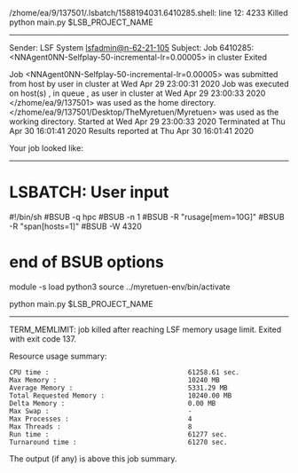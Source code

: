 /zhome/ea/9/137501/.lsbatch/1588194031.6410285.shell: line 12:  4233 Killed                  python main.py $LSB_PROJECT_NAME

------------------------------------------------------------
Sender: LSF System <lsfadmin@n-62-21-105>
Subject: Job 6410285: <NNAgent0NN-Selfplay-50-incremental-lr=0.00005> in cluster <dcc> Exited

Job <NNAgent0NN-Selfplay-50-incremental-lr=0.00005> was submitted from host <n-62-30-6> by user <s183914> in cluster <dcc> at Wed Apr 29 23:00:31 2020
Job was executed on host(s) <n-62-21-105>, in queue <hpc>, as user <s183914> in cluster <dcc> at Wed Apr 29 23:00:33 2020
</zhome/ea/9/137501> was used as the home directory.
</zhome/ea/9/137501/Desktop/TheMyretuen/Myretuen> was used as the working directory.
Started at Wed Apr 29 23:00:33 2020
Terminated at Thu Apr 30 16:01:41 2020
Results reported at Thu Apr 30 16:01:41 2020

Your job looked like:

------------------------------------------------------------
# LSBATCH: User input
#!/bin/sh
#BSUB -q hpc
#BSUB -n 1
#BSUB -R "rusage[mem=10G]"
#BSUB -R "span[hosts=1]"
#BSUB -W 4320
# end of BSUB options

module -s load python3
source ../myretuen-env/bin/activate

python main.py $LSB_PROJECT_NAME


------------------------------------------------------------

TERM_MEMLIMIT: job killed after reaching LSF memory usage limit.
Exited with exit code 137.

Resource usage summary:

    CPU time :                                   61258.61 sec.
    Max Memory :                                 10240 MB
    Average Memory :                             5331.29 MB
    Total Requested Memory :                     10240.00 MB
    Delta Memory :                               0.00 MB
    Max Swap :                                   -
    Max Processes :                              4
    Max Threads :                                8
    Run time :                                   61277 sec.
    Turnaround time :                            61270 sec.

The output (if any) is above this job summary.


